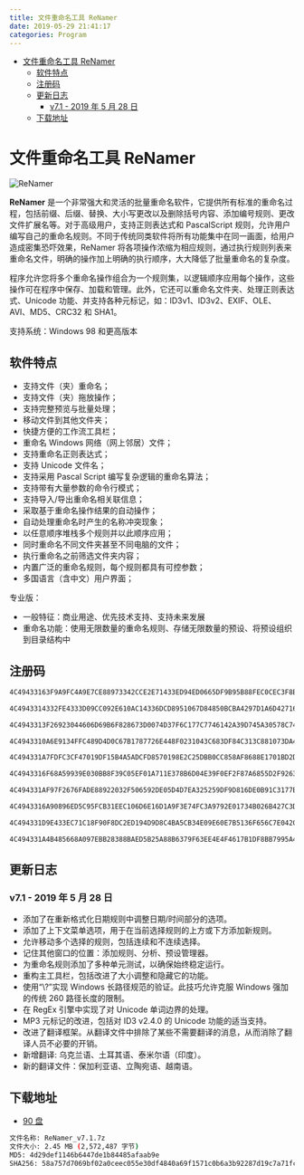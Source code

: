 ```yaml
---
title: 文件重命名工具 ReNamer
date: 2019-05-29 21:41:17
categories: Program
---
```


<!-- more -->

<!-- TOC -->

- [文件重命名工具 ReNamer](#文件重命名工具-renamer)
  - [软件特点](#软件特点)
  - [注册码](#注册码)
  - [更新日志](#更新日志)
    - [v7.1 - 2019 年 5 月 28 日](#v71---2019-年-5-月-28-日)
  - [下载地址](#下载地址)

<!-- /TOC -->

<a id="markdown-文件重命名工具-renamer" name="文件重命名工具-renamer"></a>

# 文件重命名工具 ReNamer

![ReNamer](https://pic.ryanjie.cn/2019/05/renamer.jpg)

**ReNamer** 是一个非常强大和灵活的批量重命名软件，它提供所有标准的重命名过程，包括前缀、后缀、替换、大小写更改以及删除括号内容、添加编号规则、更改文件扩展名等。对于高级用户，支持正则表达式和 PascalScript 规则，允许用户编写自己的重命名规则。不同于传统同类软件将所有功能集中在同一画面，给用户造成密集恐吓效果，ReNamer 将各项操作浓缩为相应规则，通过执行规则列表来重命名文件，明确的操作加上明确的执行顺序，大大降低了批量重命名的复杂度。

程序允许您将多个重命名操作组合为一个规则集，以逻辑顺序应用每个操作，这些操作可在程序中保存、加载和管理。此外，它还可以重命名文件夹、处理正则表达式、Unicode 功能、并支持各种元标记，如：ID3v1、ID3v2、EXIF、OLE、AVI、MD5、CRC32 和 SHA1。

支持系统：Windows 98 和更高版本

<a id="markdown-软件特点" name="软件特点"></a>

## 软件特点

- 支持文件（夹）重命名；
- 支持文件（夹）拖放操作；
- 支持完整预览与批量处理；
- 移动文件到其他文件夹；
- 快捷方便的工作流工具栏；
- 重命名 Windows 网络（网上邻居）文件；
- 支持重命名正则表达式；
- 支持 Unicode 文件名；
- 支持采用 Pascal Script 编写复杂逻辑的重命名算法；
- 支持带有大量参数的命令行模式；
- 支持导入/导出重命名相关联信息；
- 采取基于重命名操作结果的自动操作；
- 自动处理重命名时产生的名称冲突现象；
- 以任意顺序堆栈多个规则并以此顺序应用；
- 同时重命名不同文件夹甚至不同电脑的文件；
- 执行重命名之前筛选文件夹内容；
- 内置广泛的重命名规则，每个规则都具有可控参数；
- 多国语言（含中文）用户界面；

专业版：

- 一般特征：商业用途、优先技术支持、支持未来发展
- 重命名功能：使用无限数量的重命名规则、存储无限数量的预设、将预设组织到目录结构中

<a id="markdown-注册码" name="注册码"></a>

## 注册码

```bash
4C49433163F9A9FC4A9E7CE88973342CCE2E71433ED94ED0665DF9B95B88FEC0CEC3F8BBBA4E013E29F9AA0A6421B6DF02E931C433A11BAA10EA51B185EC46AE69AC1EAA1726FA

4C4943314332FE4333D09CC092E610AC14336DCD8951067D84850BCBA4297D1A6D427164059E689C13428E993D7688D6424885CACDE05A12E112AFEC8EEEFA7771773D7093A4F8

4C4943313F26923044606D69B6F828673D0074D37F6C177C7746142A39D745A30578C74AD2B2842F7374EC62B54A020DBE2343A038480A59F608E2F2DBFFCD35793012BEA512CA

4C4943310A6E9134FFC489D4D0C67B1787726E448F0231043C683DF84C313C881073DA4ECEFB7335236EDFFED9B6EFA568D9141C61884F11C88E2FF19483ADF4672F87793BDE92

4C494331A7FDFC3CF47019DF15B4A5ADCFD8570198E2C25DBB0CC858AF8688E1701BD2D4B1ECE33E195042DE1141804AEC3C9F6ACD36D7BA52C92EF31CF4FA689EA9C1F29BB357

4C4943316F68A59939E030BB8F39C05EF01A711E378B6D04E39F0EF2F87A6855D2F9263994FC5A6205D8CA01BEE7C435E0BB1FB4BBEC1D609F2BCBC094BEA5B17D06992AAB5F50

4C494331AF97F2676FADE88922032F506592DE05D4D7EA325259DF9D816DE0B91C3177B6E2EE98588AE6B07E15D3ECA7046324558146C87652E82B8B4899493583B7EF814AAB8B

4C4943316A90896ED5C95FCB31EEC106D6E16D1A9F3E74FC3A9792E01734B026B427C3D3AA59F24405095B61EF9BAEB46E3486AE117172D9ADA88F97150852875D6926FEC92DF0

4C494331D9E433EC71C18F90F8DC2ED194D9D8C4BA5CB34E09E60E7B5136F656C7E0420AC33BD7B97EE22F7C0BA67B46405B6A659724061459559ADE2A8E6916D81402F081539B

4C494331A4B485668A097EBB28388BAED5B25A88B6379F63EE4E4F4617B1DF8BB7995A42E9D8A093385842A1F467BC0EA40B4413364D39382AD9775881906A6A8556EE5B819EF6
```

<a id="markdown-更新日志" name="更新日志"></a>

## 更新日志

<a id="markdown-v71---2019-年-5-月-28-日" name="v71---2019-年-5-月-28-日"></a>

### v7.1 - 2019 年 5 月 28 日

- 添加了在重新格式化日期规则中调整日期/时间部分的选项。
- 添加了上下文菜单选项，用于在当前选择规则的上方或下方添加新规则。
- 允许移动多个选择的规则，包括连续和不连续选择。
- 记住其他窗口的位置：添加规则、分析、预设管理器。
- 为重命名规则添加了多种单元测试，以确保始终稳定运行。
- 重构主工具栏，包括改进了大小调整和隐藏它的功能。
- 使用“\\?”实现 Windows 长路径规范的验证。此技巧允许克服 Windows 强加的传统 260 路径长度的限制。
- 在 RegEx 引擎中实现了对 Unicode 单词边界的处理。
- MP3 元标记的改进，包括对 ID3 v2.4.0 的 Unicode 功能的适当支持。
- 改进了翻译框架。从翻译文件中排除了某些不需要翻译的消息，从而消除了翻译人员不必要的开销。
- 新增翻译: 乌克兰语、土耳其语、泰米尔语（印度）。
- 新的翻译文件：保加利亚语、立陶宛语、越南语。

<a id="markdown-下载地址" name="下载地址"></a>

## 下载地址

- [90 盘](https://www.90pan.com/o129291)

```bash
文件名称: ReNamer_v7.1.7z
文件大小: 2.45 MB (2,572,487 字节)
MD5: 4d29def1146b6447de1b84485afaab9e
SHA256: 58a757d7069bf02a0ceec055e30df4840a69f1571c0b6a3b92287d19c7a71fc3
```
